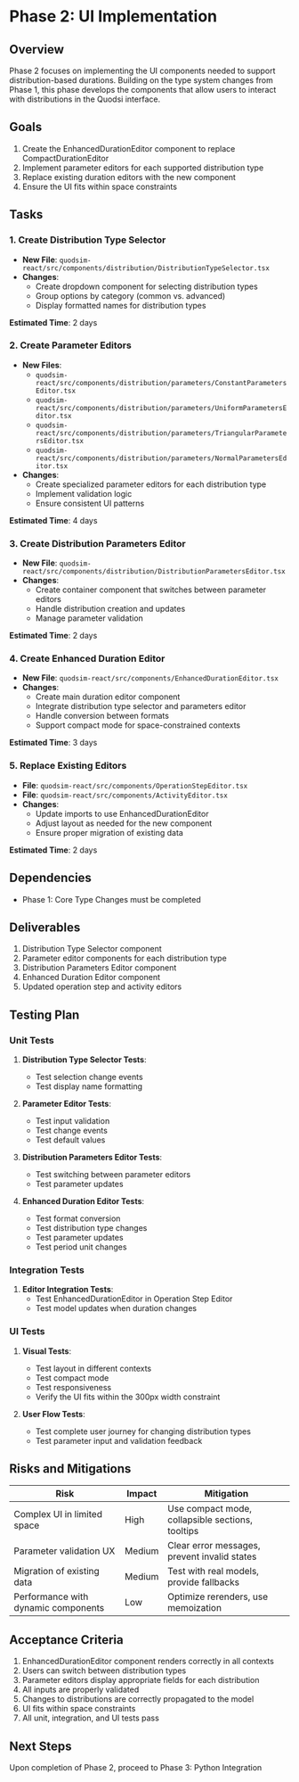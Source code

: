 # Phase 2: UI Implementation

## Overview

Phase 2 focuses on implementing the UI components needed to support distribution-based durations. Building on the type system changes from Phase 1, this phase develops the components that allow users to interact with distributions in the Quodsi interface.

## Goals

1. Create the EnhancedDurationEditor component to replace CompactDurationEditor
2. Implement parameter editors for each supported distribution type
3. Replace existing duration editors with the new component
4. Ensure the UI fits within space constraints

## Tasks

### 1. Create Distribution Type Selector

- **New File**: `quodsim-react/src/components/distribution/DistributionTypeSelector.tsx`
- **Changes**:
  - Create dropdown component for selecting distribution types
  - Group options by category (common vs. advanced)
  - Display formatted names for distribution types

**Estimated Time**: 2 days

### 2. Create Parameter Editors

- **New Files**:
  - `quodsim-react/src/components/distribution/parameters/ConstantParametersEditor.tsx`
  - `quodsim-react/src/components/distribution/parameters/UniformParametersEditor.tsx`
  - `quodsim-react/src/components/distribution/parameters/TriangularParametersEditor.tsx`
  - `quodsim-react/src/components/distribution/parameters/NormalParametersEditor.tsx`
- **Changes**:
  - Create specialized parameter editors for each distribution type
  - Implement validation logic
  - Ensure consistent UI patterns

**Estimated Time**: 4 days

### 3. Create Distribution Parameters Editor

- **New File**: `quodsim-react/src/components/distribution/DistributionParametersEditor.tsx`
- **Changes**:
  - Create container component that switches between parameter editors
  - Handle distribution creation and updates
  - Manage parameter validation

**Estimated Time**: 2 days

### 4. Create Enhanced Duration Editor

- **New File**: `quodsim-react/src/components/EnhancedDurationEditor.tsx`
- **Changes**:
  - Create main duration editor component
  - Integrate distribution type selector and parameters editor
  - Handle conversion between formats
  - Support compact mode for space-constrained contexts

**Estimated Time**: 3 days

### 5. Replace Existing Editors

- **File**: `quodsim-react/src/components/OperationStepEditor.tsx`
- **File**: `quodsim-react/src/components/ActivityEditor.tsx`
- **Changes**:
  - Update imports to use EnhancedDurationEditor
  - Adjust layout as needed for the new component
  - Ensure proper migration of existing data

**Estimated Time**: 2 days

## Dependencies

- Phase 1: Core Type Changes must be completed

## Deliverables

1. Distribution Type Selector component
2. Parameter editor components for each distribution type
3. Distribution Parameters Editor component
4. Enhanced Duration Editor component
5. Updated operation step and activity editors

## Testing Plan

### Unit Tests

1. **Distribution Type Selector Tests**:
   - Test selection change events
   - Test display name formatting

2. **Parameter Editor Tests**:
   - Test input validation
   - Test change events
   - Test default values

3. **Distribution Parameters Editor Tests**:
   - Test switching between parameter editors
   - Test parameter updates

4. **Enhanced Duration Editor Tests**:
   - Test format conversion
   - Test distribution type changes
   - Test parameter updates
   - Test period unit changes

### Integration Tests

1. **Editor Integration Tests**:
   - Test EnhancedDurationEditor in Operation Step Editor
   - Test model updates when duration changes

### UI Tests

1. **Visual Tests**:
   - Test layout in different contexts
   - Test compact mode
   - Test responsiveness
   - Verify the UI fits within the 300px width constraint

2. **User Flow Tests**:
   - Test complete user journey for changing distribution types
   - Test parameter input and validation feedback

## Risks and Mitigations

| Risk | Impact | Mitigation |
|------|--------|------------|
| Complex UI in limited space | High | Use compact mode, collapsible sections, tooltips |
| Parameter validation UX | Medium | Clear error messages, prevent invalid states |
| Migration of existing data | Medium | Test with real models, provide fallbacks |
| Performance with dynamic components | Low | Optimize rerenders, use memoization |

## Acceptance Criteria

1. EnhancedDurationEditor component renders correctly in all contexts
2. Users can switch between distribution types
3. Parameter editors display appropriate fields for each distribution
4. All inputs are properly validated
5. Changes to distributions are correctly propagated to the model
6. UI fits within space constraints
7. All unit, integration, and UI tests pass

## Next Steps

Upon completion of Phase 2, proceed to Phase 3: Python Integration
